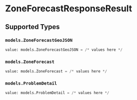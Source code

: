 # ZoneForecastResponseResult


## Supported Types

### `models.ZoneForecastGeoJSON`

```python
value: models.ZoneForecastGeoJSON = /* values here */
```

### `models.ZoneForecast`

```python
value: models.ZoneForecast = /* values here */
```

### `models.ProblemDetail`

```python
value: models.ProblemDetail = /* values here */
```

